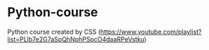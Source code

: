 # Python-course
Python course created by CSS (https://www.youtube.com/playlist?list=PLlb7e2G7aSpQhNphPSpcO4daaRPeVstku)
